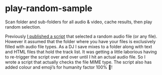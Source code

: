 # play-random-sample
Scan folder and sub-folders for all audio &amp; video, cache results, then play random selection.

Previously [I published a script](https://michaelzfreeman.org/linux-cli-bash-play-random-audio-file-music-track-or-display-random-image/) that selected a random audio file (or any file). However it assumed that the folder where you have your files is exclusively filled with audio file types. As a DJ I save mixes to a folder along with text and HTML files that hold the track list. It was getting a little laborious having to re-trigger the script over and over until I hit an actual audio file. So I wrote a script that actually checks the file MIME type. The script also has added colour and emoji’s for humanity factor 100% 🤱!
